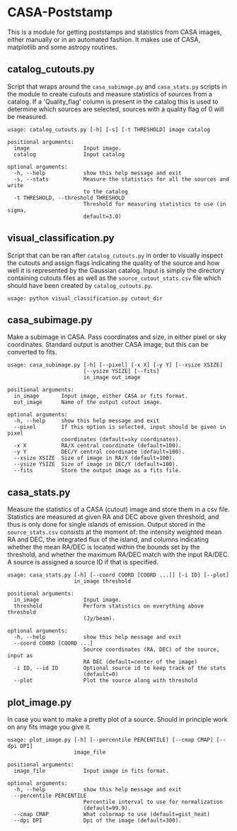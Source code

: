 # CASA-Poststamp

This is a module for getting poststamps and statistics from CASA images, either manually or in an automated fashion. It makes use of CASA, matplotlib and some astropy routines. 

## catalog_cutouts.py

Script that wraps around the `casa_subimage.py` and `casa_stats.py` scripts in the module to create cutouts and measure statistics of sources from a catalog. If a 'Quality_flag' column is present in the catalog this is used to determine which sources are selected, sources with a quality flag of 0 will be measured. 

```
usage: catalog_cutouts.py [-h] [-s] [-t THRESHOLD] image catalog

positional arguments:
  image                 Input image.
  catalog               Input catalog

optional arguments:
  -h, --help            show this help message and exit
  -s, --stats           Measure the statistics for all the sources and write
                        to the catalog
  -t THRESHOLD, --threshold THRESHOLD
                        Threshold for measuring statistics to use (in sigma,
                        default=3.0)
```

## visual_classification.py

Script that can be ran after `catalog_cutouts.py` in order to visually inspect the cutouts and assign flags indicating the quality of the source and how well it is represented by the Gaussian catalog. Input is simply the directory containing cutouts files as well as the `source_cutout_stats.csv` file which should have been created by `catalog_cutouts.py`.

```
usage: python visual_classification.py cutout_dir
```

## casa_subimage.py

Make a subimage in CASA. Pass coordinates and size, in either pixel or sky coordinates. Standard output is another CASA image, but this can be converted to fits.

```
usage: casa_subimage.py [-h] [--pixel] [-x X] [-y Y] [--xsize XSIZE]
                        [--ysize YSIZE] [--fits]
                        in_image out_image

positional arguments:
  in_image       Input image, either CASA or fits format.
  out_image      Name of the output cutout image.

optional arguments:
  -h, --help     show this help message and exit
  --pixel        If this option is selected, input should be given in pixel
                 coordinates (default=sky coordinates).
  -x X           RA/X central coordinate (default=100).
  -y Y           DEC/Y central coordinate (default=100).
  --xsize XSIZE  Size of image in RA/X (default=100).
  --ysize YSIZE  Size of image in DEC/Y (default=100).
  --fits         Store the output image as a fits file.
```

## casa_stats.py

Measure the statistics of a CASA (cutout) image and store them in a csv file. Statistics are measured at given RA and DEC above given threshold, and thus is only done for single islands of emission. Output stored in the `source_stats.csv` consists at the moment of: the intensity weighted mean RA and DEC, the integrated flux of the island, and columns indicating whether the mean RA/DEC is located within the bounds set by the threshold, and whether the maximum RA/DEC match with the input RA/DEC. A source is assigned a source ID if that is specified.

```
usage: casa_stats.py [-h] [--coord COORD [COORD ...]] [-i ID] [--plot]
                     in_image threshold

positional arguments:
  in_image              Input image.
  threshold             Perform statistics on everything above threshold
                        (Jy/beam).

optional arguments:
  -h, --help            show this help message and exit
  --coord COORD [COORD ...]
                        Source coordinates (RA, DEC) of the source, input as
                        RA DEC (default=center of the image)
  -i ID, --id ID        Optional source id to keep track of the stats
                        (default=0)
  --plot                Plot the source along with threshold
```

## plot_image.py

In case you want to make a pretty plot of a source. Should in principle work on any fits image you give it.

```
usage: plot_image.py [-h] [--percentile PERCENTILE] [--cmap CMAP] [--dpi DPI]
                     image_file

positional arguments:
  image_file            Input image in fits format.

optional arguments:
  -h, --help            show this help message and exit
  --percentile PERCENTILE
                        Percentile interval to use for normalization
                        (default=99.9).
  --cmap CMAP           What colormap to use (default=gist_heat)
  --dpi DPI             Dpi of the image (default=300).
```

